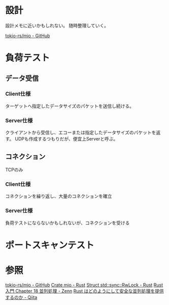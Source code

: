 # 設計

設計メモに近いかもしれない。
随時整理していく。

[tokio-rs/mio - GitHub](https://github.com/tokio-rs/mio)

# 負荷テスト

## データ受信
### Client仕様
ターゲットへ指定したデータサイズのパケットを送信し続ける。


### Server仕様
クライアントから受信し、エコーまたは指定したデータサイズのパケットを返す。
UDPも作成するつもりだが、便宜上Serverと呼ぶ。

## コネクション
TCPのみ

### Client仕様
コネクションを繰り返し、大量のコネクションを確立

### Server仕様
負荷テストにならないかもしれないが、コネクションを受ける

# ポートスキャンテスト



# 参照

[tokio-rs/mio - GitHub](https://github.com/tokio-rs/mio)
[Crate mio - Rust](https://docs.rs/mio/0.8.0/mio/index.html)
[Struct std::sync::RwLock - Rust](https://doc.rust-lang.org/std/sync/struct.RwLock.html)
[Rust入門 Chapter 18 並列処理 - Zenn](https://zenn.dev/mebiusbox/books/22d4c1ed9b0003/viewer/98dc80)
[Rust はどのようにして安全な並列処理を提供するのか - Qiita](https://qiita.com/nirasan/items/97263103f076bd525a7b)